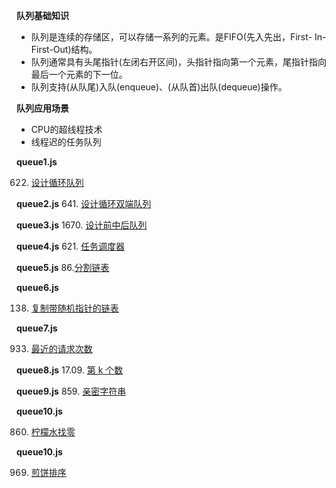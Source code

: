 **队列基础知识**
* 队列是连续的存储区，可以存储一系列的元素。是FIFO(先入先出，First- In-First-Out)结构。
* 队列通常具有头尾指针(左闭右开区间)，头指针指向第一个元素，尾指针指向最后一个元素的下一位。
* 队列支持(从队尾)入队(enqueue)、(从队首)出队(dequeue)操作。

**队列应用场景**
* CPU的超线程技术
* 线程迟的任务队列

**queue1.js**

622. [设计循环队列](https://leetcode-cn.com/problems/design-circular-queue/)

**queue2.js**
641. [设计循环双端队列](https://leetcode-cn.com/problems/design-circular-deque/)

**queue3.js**
1670. [设计前中后队列](https://leetcode-cn.com/problems/design-front-middle-back-queue/)

**queue4.js**
621. [任务调度器](https://leetcode-cn.com/problems/task-scheduler/)

**queue5.js**
86.[分割链表](https://leetcode-cn.com/problems/partition-list/)

**queue6.js**

138. [复制带随机指针的链表](https://leetcode-cn.com/problems/copy-list-with-random-pointer/)

**queue7.js**

933. [最近的请求次数](https://leetcode-cn.com/problems/number-of-recent-calls)

**queue8.js**
17.09. [第 k 个数](https://leetcode-cn.com/problems/get-kth-magic-number-lcci)

**queue9.js**
859. [亲密字符串](https://leetcode-cn.com/problems/buddy-strings)

**queue10.js**

860. [柠檬水找零](https://leetcode-cn.com/problems/lemonade-change/)

**queue10.js**

969. [煎饼排序](https://leetcode-cn.com/problems/pancake-sorting)

